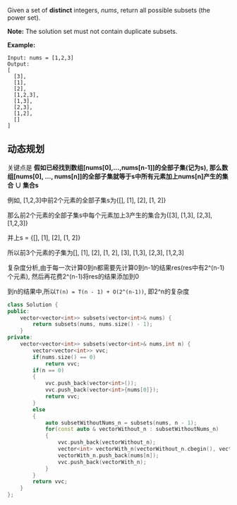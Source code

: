 Given a set of **distinct** integers, *nums*, return all possible subsets (the power set).

**Note:** The solution set must not contain duplicate subsets.

**Example:**

```
Input: nums = [1,2,3]
Output:
[
  [3],
  [1],
  [2],
  [1,2,3],
  [1,3],
  [2,3],
  [1,2],
  []
]
```



## 动态规划

关键点是 **假如已经找到数组[nums[0],...,nums[n-1]]的全部子集(记为s), 那么数组[nums[0], ..., nums[n]]的全部子集就等于s中所有元素加上nums[n]产生的集合 ∪ 集合s**

例如, [1,2,3]中前2个元素的全部子集s为{[], [1], [2], [1, 2]}

那么前2个元素的全部子集s中每个元素加上3产生的集合为{[3], [1,3], [2,3], [1,2,3]}

并上s = {[], [1], [2], [1, 2]}

所以前3个元素的子集为[], [1], [2], [1, 2], [3], [1,3], [2,3], [1,2,3]

复杂度分析,由于每一次计算0到n都需要先计算0到n-1的结果res(res中有2\^(n-1)个元素), 然后再花费2^(n-1)将res的结果添加到0

到n的结果中,所以`T(n) = T(n - 1) + O(2^(n-1))`, 即2^n的复杂度

```c++
class Solution {
public:
    vector<vector<int>> subsets(vector<int>& nums) {
        return subsets(nums, nums.size() - 1);
    }
private:
    vector<vector<int>> subsets(vector<int>& nums,int n) {
        vector<vector<int>> vvc;
        if(nums.size() == 0)
            return vvc;
        if(n == 0)
        {
            vvc.push_back(vector<int>());
            vvc.push_back(vector<int>{nums[0]});
            return vvc;
        }
        else
        {
            auto subsetWithoutNums_n = subsets(nums, n - 1);
            for(const auto & vectorWithout_n : subsetWithoutNums_n)
            {
                vvc.push_back(vectorWithout_n);
                vector<int> vectorWith_n(vectorWithout_n.cbegin(), vectorWithout_n.cend());
                vectorWith_n.push_back(nums[n]);
                vvc.push_back(vectorWith_n);
            }
        }
        return vvc;
    }
};
```

